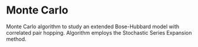 # Monte Carlo

Monte Carlo algorithm to study an extended Bose-Hubbard model with correlated pair hopping. Algorithm employs the Stochastic Series Expansion method.

